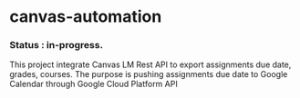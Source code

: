 # canvas-automation
### Status : in-progress.
This project integrate Canvas LM Rest API to export assignments due date, grades, courses.
The purpose is pushing assignments due date to Google Calendar through Google Cloud Platform API

